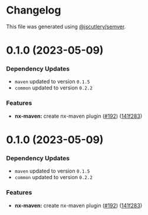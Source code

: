 # Changelog

This file was generated using [@jscutlery/semver](https://github.com/jscutlery/semver).

# 0.1.0 (2023-05-09)

### Dependency Updates

* `maven` updated to version `0.1.5`
* `common` updated to version `0.2.2`

### Features

* **nx-maven:** create nx-maven plugin ([#192](https://github.com/khalilou88/jnxplus/issues/192)) ([141f283](https://github.com/khalilou88/jnxplus/commit/141f283fd63a523f5dfa1a3fae982912b159ab8b))



# 0.1.0 (2023-05-09)

### Dependency Updates

* `maven` updated to version `0.1.5`
* `common` updated to version `0.2.2`

### Features

* **nx-maven:** create nx-maven plugin ([#192](https://github.com/khalilou88/jnxplus/issues/192)) ([141f283](https://github.com/khalilou88/jnxplus/commit/141f283fd63a523f5dfa1a3fae982912b159ab8b))
